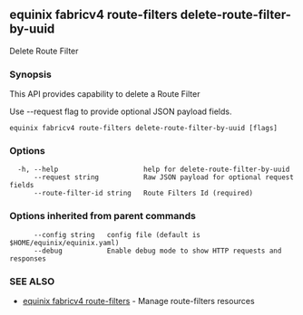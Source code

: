 ## equinix fabricv4 route-filters delete-route-filter-by-uuid

Delete Route Filter

### Synopsis

This API provides capability to delete a Route Filter

Use --request flag to provide optional JSON payload fields.

```
equinix fabricv4 route-filters delete-route-filter-by-uuid [flags]
```

### Options

```
  -h, --help                     help for delete-route-filter-by-uuid
      --request string           Raw JSON payload for optional request fields
      --route-filter-id string   Route Filters Id (required)
```

### Options inherited from parent commands

```
      --config string   config file (default is $HOME/equinix/equinix.yaml)
      --debug           Enable debug mode to show HTTP requests and responses
```

### SEE ALSO

* [equinix fabricv4 route-filters](equinix_fabricv4_route-filters.md)	 - Manage route-filters resources

